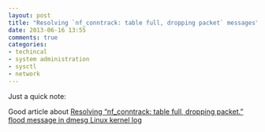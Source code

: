 ```yaml
---
layout: post
title: "Resolving `nf_conntrack: table full, dropping packet` messages"
date: 2013-06-16 13:55
comments: true
categories: 
- techincal
- system administration
- sysctl
- network
---
```


Just a quick note:

Good article about [Resolving “nf_conntrack: table full, dropping packet.” flood message in dmesg Linux kernel log](http://pc-freak.net/blog/resolving-nf_conntrack-table-full-dropping-packet-flood-message-in-dmesg-linux-kernel-log/)